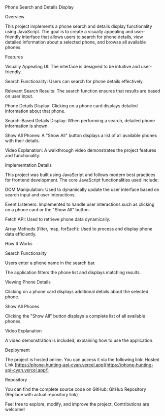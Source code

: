 Phone Search and Details Display

Overview

This project implements a phone search and details display functionality using JavaScript. The goal is to create a visually appealing and user-friendly interface that allows users to search for phone details, view detailed information about a selected phone, and browse all available phones.

Features

Visually Appealing UI: The interface is designed to be intuitive and user-friendly.

Search Functionality: Users can search for phone details effectively.

Relevant Search Results: The search function ensures that results are based on user input.

Phone Details Display: Clicking on a phone card displays detailed information about that phone.

Search-Based Details Display: When performing a search, detailed phone information is shown.

Show All Phones: A "Show All" button displays a list of all available phones with their details.

Video Explanation: A walkthrough video demonstrates the project features and functionality.

Implementation Details

This project was built using JavaScript and follows modern best practices for frontend development. The core JavaScript functionalities used include:

DOM Manipulation: Used to dynamically update the user interface based on search input and user interactions.

Event Listeners: Implemented to handle user interactions such as clicking on a phone card or the "Show All" button.

Fetch API: Used to retrieve phone data dynamically.

Array Methods (filter, map, forEach): Used to process and display phone data efficiently.

How It Works

Search Functionality

Users enter a phone name in the search bar.

The application filters the phone list and displays matching results.

Viewing Phone Details

Clicking on a phone card displays additional details about the selected phone.

Show All Phones

Clicking the "Show All" button displays a complete list of all available phones.

Video Explanation

A video demonstration is included, explaining how to use the application.

Deployment

The project is hosted online. You can access it via the following link:
Hosted Link  [https://phone-hunting-api-cyan.vercel.app](https://phone-hunting-api-cyan.vercel.app/) 

Repository

You can find the complete source code on GitHub:
GitHub Repository (Replace with actual repository link)

Feel free to explore, modify, and improve the project. Contributions are welcome!

